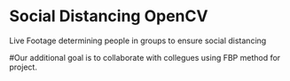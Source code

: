 # Social Distancing OpenCV
Live Footage determining people in groups to ensure social distancing

#Our additional goal is to collaborate with collegues using FBP method for project.